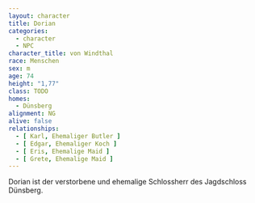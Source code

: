 ```yaml
---
layout: character
title: Dorian
categories:
  - character
  - NPC
character_title: von Windthal
race: Menschen
sex: m
age: 74
height: "1,77"
class: TODO
homes:
  - Dünsberg
alignment: NG
alive: false
relationships:
  - [ Karl, Ehemaliger Butler ]
  - [ Edgar, Ehemaliger Koch ]
  - [ Eris, Ehemalige Maid ]
  - [ Grete, Ehemalige Maid ]
---
```


Dorian ist der verstorbene und ehemalige Schlossherr des Jagdschloss Dünsberg.